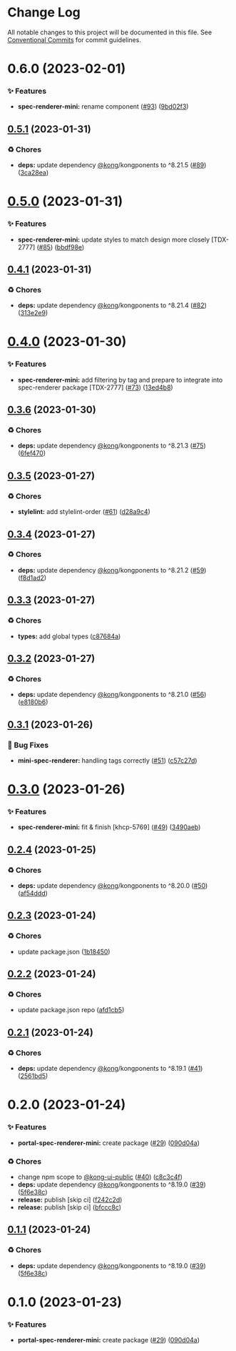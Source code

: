 # Change Log

All notable changes to this project will be documented in this file.
See [Conventional Commits](https://conventionalcommits.org) for commit guidelines.

# 0.6.0 (2023-02-01)


### ✨ Features

* **spec-renderer-mini:** rename component ([#93](https://github.com/Kong/public-ui-components/issues/93)) ([9bd02f3](https://github.com/Kong/public-ui-components/commit/9bd02f38ddacbd5bba3c90654256266fcafb768a))





## [0.5.1](https://github.com/Kong/public-ui-components/compare/@kong-ui-public/spec-renderer-mini@0.5.0...@kong-ui-public/spec-renderer-mini@0.5.1) (2023-01-31)


### ♻️ Chores

* **deps:** update dependency [@kong](https://github.com/kong)/kongponents to ^8.21.5 ([#89](https://github.com/Kong/public-ui-components/issues/89)) ([3ca28ea](https://github.com/Kong/public-ui-components/commit/3ca28ea635ab92dbff50350d9b9e48877df05918))





# [0.5.0](https://github.com/Kong/public-ui-components/compare/@kong-ui-public/spec-renderer-mini@0.4.1...@kong-ui-public/spec-renderer-mini@0.5.0) (2023-01-31)


### ✨ Features

* **spec-renderer-mini:** update styles to match design more closely [TDX-2777] ([#85](https://github.com/Kong/public-ui-components/issues/85)) ([bbdf98e](https://github.com/Kong/public-ui-components/commit/bbdf98eef766c7f4682055c4e9e3f172ec0b31d3))





## [0.4.1](https://github.com/Kong/public-ui-components/compare/@kong-ui-public/spec-renderer-mini@0.4.0...@kong-ui-public/spec-renderer-mini@0.4.1) (2023-01-31)


### ♻️ Chores

* **deps:** update dependency [@kong](https://github.com/kong)/kongponents to ^8.21.4 ([#82](https://github.com/Kong/public-ui-components/issues/82)) ([313e2e9](https://github.com/Kong/public-ui-components/commit/313e2e929799590de968c824f023eb1403154542))





# [0.4.0](https://github.com/Kong/public-ui-components/compare/@kong-ui-public/spec-renderer-mini@0.3.6...@kong-ui-public/spec-renderer-mini@0.4.0) (2023-01-30)


### ✨ Features

* **spec-renderer-mini:** add filtering by tag and prepare to integrate into spec-renderer package [TDX-2777] ([#73](https://github.com/Kong/public-ui-components/issues/73)) ([13ed4b8](https://github.com/Kong/public-ui-components/commit/13ed4b8e073e4084e6a71a8e2376e89562991884))





## [0.3.6](https://github.com/Kong/public-ui-components/compare/@kong-ui-public/spec-renderer-mini@0.3.5...@kong-ui-public/spec-renderer-mini@0.3.6) (2023-01-30)


### ♻️ Chores

* **deps:** update dependency [@kong](https://github.com/kong)/kongponents to ^8.21.3 ([#75](https://github.com/Kong/public-ui-components/issues/75)) ([6fef470](https://github.com/Kong/public-ui-components/commit/6fef4700c46bb5fdccafbc55933ee95095045a56))





## [0.3.5](https://github.com/Kong/public-ui-components/compare/@kong-ui-public/spec-renderer-mini@0.3.4...@kong-ui-public/spec-renderer-mini@0.3.5) (2023-01-27)


### ♻️ Chores

* **stylelint:** add stylelint-order ([#61](https://github.com/Kong/public-ui-components/issues/61)) ([d28a9c4](https://github.com/Kong/public-ui-components/commit/d28a9c42819aa4e19cb294165c6458b973b33e83))





## [0.3.4](https://github.com/Kong/public-ui-components/compare/@kong-ui-public/spec-renderer-mini@0.3.3...@kong-ui-public/spec-renderer-mini@0.3.4) (2023-01-27)


### ♻️ Chores

* **deps:** update dependency [@kong](https://github.com/kong)/kongponents to ^8.21.2 ([#59](https://github.com/Kong/public-ui-components/issues/59)) ([f8d1ad2](https://github.com/Kong/public-ui-components/commit/f8d1ad23a991de65031bac81334618bcf268a73f))





## [0.3.3](https://github.com/Kong/public-ui-components/compare/@kong-ui-public/spec-renderer-mini@0.3.2...@kong-ui-public/spec-renderer-mini@0.3.3) (2023-01-27)


### ♻️ Chores

* **types:** add global types ([c87684a](https://github.com/Kong/public-ui-components/commit/c87684a41b342d856788ad55882a6973806efb4f))





## [0.3.2](https://github.com/Kong/public-ui-components/compare/@kong-ui-public/spec-renderer-mini@0.3.1...@kong-ui-public/spec-renderer-mini@0.3.2) (2023-01-27)


### ♻️ Chores

* **deps:** update dependency [@kong](https://github.com/kong)/kongponents to ^8.21.0 ([#56](https://github.com/Kong/public-ui-components/issues/56)) ([e8180b6](https://github.com/Kong/public-ui-components/commit/e8180b6f091edf4b4ac3e5c72706c48fb0c9c28c))





## [0.3.1](https://github.com/Kong/public-ui-components/compare/@kong-ui-public/spec-renderer-mini@0.3.0...@kong-ui-public/spec-renderer-mini@0.3.1) (2023-01-26)


### 🐛 Bug Fixes

* **mini-spec-renderer:** handling tags correctly ([#51](https://github.com/Kong/public-ui-components/issues/51)) ([c57c27d](https://github.com/Kong/public-ui-components/commit/c57c27d1762c3fbb7b0ada08969b15111d76a913))





# [0.3.0](https://github.com/Kong/public-ui-components/compare/@kong-ui-public/spec-renderer-mini@0.2.4...@kong-ui-public/spec-renderer-mini@0.3.0) (2023-01-26)


### ✨ Features

* **spec-renderer-mini:** fit & finish [khcp-5769] ([#49](https://github.com/Kong/public-ui-components/issues/49)) ([3490aeb](https://github.com/Kong/public-ui-components/commit/3490aebf521dd1f231f813ac91c27e297821173f))





## [0.2.4](https://github.com/Kong/public-ui-components/compare/@kong-ui-public/spec-renderer-mini@0.2.3...@kong-ui-public/spec-renderer-mini@0.2.4) (2023-01-25)


### ♻️ Chores

* **deps:** update dependency [@kong](https://github.com/kong)/kongponents to ^8.20.0 ([#50](https://github.com/Kong/public-ui-components/issues/50)) ([af54ddd](https://github.com/Kong/public-ui-components/commit/af54ddd20ecda1feb0d2323b5a04dfa17cf0b7a3))





## [0.2.3](https://github.com/Kong/public-ui-components/compare/@kong-ui-public/spec-renderer-mini@0.2.2...@kong-ui-public/spec-renderer-mini@0.2.3) (2023-01-24)


### ♻️ Chores

* update package.json ([1b18450](https://github.com/Kong/public-ui-components/commit/1b184509aff84030da887951dfdadc6a3d52a986))





## [0.2.2](https://github.com/Kong/public-ui-components/compare/@kong-ui-public/spec-renderer-mini@0.2.1...@kong-ui-public/spec-renderer-mini@0.2.2) (2023-01-24)


### ♻️ Chores

* update package.json repo ([afd1cb5](https://github.com/Kong/public-ui-components/commit/afd1cb579df4cf962a2920185086620cc32a91e1))





## [0.2.1](https://github.com/Kong/public-ui-components/compare/@kong-ui-public/spec-renderer-mini@0.2.0...@kong-ui-public/spec-renderer-mini@0.2.1) (2023-01-24)


### ♻️ Chores

* **deps:** update dependency [@kong](https://github.com/kong)/kongponents to ^8.19.1 ([#41](https://github.com/Kong/public-ui-components/issues/41)) ([2561bd5](https://github.com/Kong/public-ui-components/commit/2561bd588bca7f98825fc5edda11b053f527c146))





# 0.2.0 (2023-01-24)


### ✨ Features

* **portal-spec-renderer-mini:** create package ([#29](https://github.com/Kong/public-ui-components/issues/29)) ([090d04a](https://github.com/Kong/public-ui-components/commit/090d04a0a1c9415605091f8c3a6235c7193314fd))


### ♻️ Chores

* change npm scope to [@kong-ui-public](https://github.com/kong-ui-public) ([#40](https://github.com/Kong/public-ui-components/issues/40)) ([c8c3c4f](https://github.com/Kong/public-ui-components/commit/c8c3c4f165fdd36269e1dd5bb31f47f73f7e9f4a))
* **deps:** update dependency [@kong](https://github.com/kong)/kongponents to ^8.19.0 ([#39](https://github.com/Kong/public-ui-components/issues/39)) ([5f6e38c](https://github.com/Kong/public-ui-components/commit/5f6e38c458d472543104bde13589a2bc6803791f))
* **release:** publish [skip ci] ([f242c2d](https://github.com/Kong/public-ui-components/commit/f242c2d1208fe94c31c2aa70cc764a50ffb3add5))
* **release:** publish [skip ci] ([bfccc8c](https://github.com/Kong/public-ui-components/commit/bfccc8c4c506370a1ce744472ad4aa348997ba5d))





## [0.1.1](https://github.com/Kong/public-ui-components/compare/@kong-ui-public/portal-spec-renderer-mini@0.1.0...@kong-ui-public/portal-spec-renderer-mini@0.1.1) (2023-01-24)


### ♻️ Chores

* **deps:** update dependency [@kong](https://github.com/kong)/kongponents to ^8.19.0 ([#39](https://github.com/Kong/public-ui-components/issues/39)) ([5f6e38c](https://github.com/Kong/public-ui-components/commit/5f6e38c458d472543104bde13589a2bc6803791f))





# 0.1.0 (2023-01-23)


### ✨ Features

* **portal-spec-renderer-mini:** create package ([#29](https://github.com/Kong/public-ui-components/issues/29)) ([090d04a](https://github.com/Kong/public-ui-components/commit/090d04a0a1c9415605091f8c3a6235c7193314fd))
